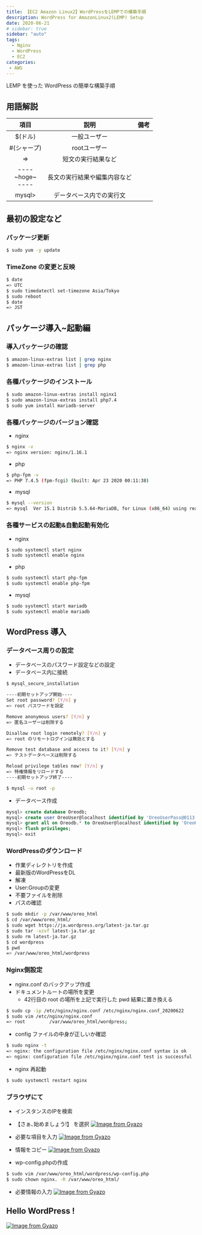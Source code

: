 ```yaml
---
title: 【EC2 Amazon Linux2】WordPressをLEMPでの構築手順
description: WordPress for AmazonLinux2(LEMP) Setup
date: 2020-06-21
# sidebar: true
sidebar: "auto"
tags:
  - Nginx
  - WordPress
  - EC2
categories:
 - AWS
---
```


LEMP を使った WordPress の簡単な構築手順

## 用語解説

|項目|説明|備考|
|:---:|:---:|:---:|
|$(ドル) |一般ユーザー||
|#(シャープ)|rootユーザー||
|=>|短文の実行結果など||
|----<br>\~hoge\~<br>----|長文の実行結果や編集内容など||
|mysql> |データベース内での実行文||

## 最初の設定など

### パッケージ更新

```bash
$ sudo yum -y update
```

### TimeZone の変更と反映

```bash
$ date
=> UTC
$ sudo timedatectl set-timezone Asia/Tokyo
$ sudo reboot
$ date
=> JST
```

## パッケージ導入~起動編

### 導入パッケージの確認

```bash
$ amazon-linux-extras list | grep nginx
$ amazon-linux-extras list | grep php
```

### 各種パッケージのインストール

```bash
$ sudo amazon-linux-extras install nginx1
$ sudo amazon-linux-extras install php7.4
$ sudo yum install mariadb-server
```

### 各種パッケージのバージョン確認

- nginx

```bash
$ nginx -v
=> nginx version: nginx/1.16.1
```

- php

```bash
$ php-fpm -v
=> PHP 7.4.5 (fpm-fcgi) (built: Apr 23 2020 00:11:38)
```

- mysql

```bash
$ mysql --version
=> mysql  Ver 15.1 Distrib 5.5.64-MariaDB, for Linux (x86_64) using readline 5.1
```

### 各種サービスの起動&自動起動有効化

- nginx
```bash
$ sudo systemctl start nginx
$ sudo systemctl enable nginx
```

- php

```bash
$ sudo systemctl start php-fpm
$ sudo systemctl enable php-fpm
```

- mysql

```bash
$ sudo systemctl start mariadb
$ sudo systemctl enable mariadb
```

## WordPress 導入

### データベース周りの設定

- データベースのパスワード設定などの設定
- データベース内に接続

```bash
$ mysql_secure_installation

----初期セットアップ開始----
Set root password? [Y/n] y
=> root パスワードを設定

Remove anonymous users? [Y/n] y
=> 匿名ユーザーは削除する

Disallow root login remotely? [Y/n] y
=> root のリモートログインは無効とする

Remove test database and access to it? [Y/n] y
=> テストデータベースは削除する

Reload privilege tables now? [Y/n] y
=> 特権情報をリロードする
----初期セットアップ終了----

$ mysql -u root -p
```

- データベース作成

```sql
mysql> create database Oreodb;
mysql> create user OreoUser@localhost identified by 'OreoUserPass@0113';
mysql> grant all on Oreodb.* to OreoUser@localhost identified by 'OreoUserPass@0113';
mysql> flush privileges;
mysql> exit
```

### WordPressのダウンロード

- 作業ディレクトリを作成 
- 最新版のWordPressをDL
- 解凍
- User:Groupの変更
- 不要ファイルを削除
- パスの確認

```bash
$ sudo mkdir -p /var/www/oreo_html
$ cd /var/www/oreo_html/
$ sudo wget https://ja.wordpress.org/latest-ja.tar.gz
$ sudo tar -xzvf latest-ja.tar.gz
$ sudo rm latest-ja.tar.gz
$ cd wordpress
$ pwd
=> /var/www/oreo_html/wordpress
```

### Nginx側設定

- nginx.conf のバックアップ作成
- ドキュメントルートの場所を変更
    - 42行目の root の場所を上記で実行した pwd 結果に置き換える

```bash
$ sudo cp -ip /etc/nginx/nginx.conf /etc/nginx/nginx.conf_20200622
$ sudo vim /etc/nginx/nginx.conf
=> root         /var/www/oreo_html/wordpress;
```

- config ファイルの中身が正しいか確認

```bash
$ sudo nginx -t
=> nginx: the configuration file /etc/nginx/nginx.conf syntax is ok
=> nginx: configuration file /etc/nginx/nginx.conf test is successful
```

- nginx 再起動

```bash
$ sudo systemctl restart nginx
```


### ブラウザにて

- インスタンスのIPを検索
- 【さぁ､始めましょう!】 を選択
[![Image from Gyazo](https://i.gyazo.com/e4eaa88d4a2ba8fbcdf85313c536cdf5.png)](https://gyazo.com/e4eaa88d4a2ba8fbcdf85313c536cdf5)

- 必要な項目を入力
[![Image from Gyazo](https://i.gyazo.com/a86abd0097f81ade1935a8e0f337d111.png)](https://gyazo.com/a86abd0097f81ade1935a8e0f337d111)

- 情報をコピー
[![Image from Gyazo](https://i.gyazo.com/731d7721f9e32c2864aa66ddd6b487c0.png)](https://gyazo.com/731d7721f9e32c2864aa66ddd6b487c0)

- wp-config.phpの作成

```bash
$ sudo vim /var/www/oreo_html/wordpress/wp-config.php
$ sudo chown nginx. -R /var/www/oreo_html/
```

- 必要情報の入力
[![Image from Gyazo](https://i.gyazo.com/2a21890db4af7faf0be865e34a565154.png)](https://gyazo.com/2a21890db4af7faf0be865e34a565154)

## Hello WordPress !

[![Image from Gyazo](https://i.gyazo.com/af1e42c69b3eeac1a5766925751841e7.png)](https://gyazo.com/af1e42c69b3eeac1a5766925751841e7)